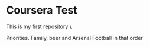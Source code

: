 # Coursera Test
This is my first repository \

Priorities.  Family, beer and Arsenal Football in that order
